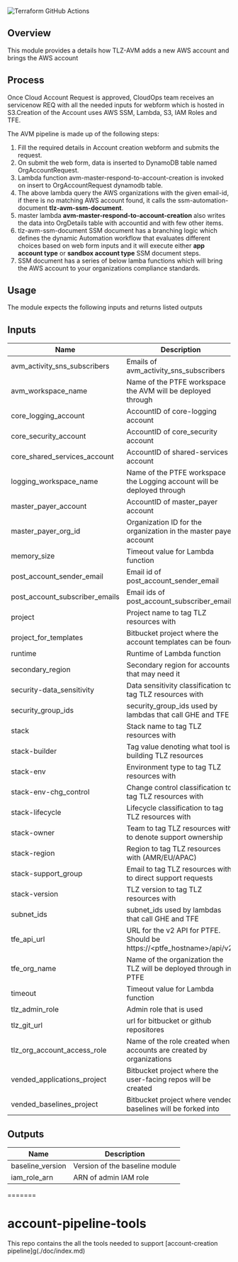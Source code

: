 ![Terraform GitHub Actions](https://github.com/tlzproject/terraform-aws-avm/workflows/Terraform%20GitHub%20Actions/badge.svg)

Overview
--------
This module provides a details how TLZ-AVM adds a new AWS account and brings the AWS account


Process
-------
Once Cloud Account Request is approved, CloudOps team receives an servicenow REQ with all the needed inputs for webform which is hosted in S3.Creation of the Account uses AWS SSM, Lambda, S3, IAM Roles and TFE.

The AVM pipeline is made up of the following steps:

1. Fill the required details in Account creation webform and submits the request.
2. On submit the web form,  data is inserted to DynamoDB  table named OrgAccountRequest.
3. Lambda function avm-master-respond-to-account-creation is invoked on insert to OrgAccountRequest dynamodb table.
4. The above lambda query the AWS organizations with the given email-id, if there is no matching AWS account found, it calls the ssm-automation-document **tlz-avm-ssm-document**.
5. master lambda **avm-master-respond-to-account-creation** also writes the data into OrgDetails table with accountid and with few other items.
6. tlz-avm-ssm-document SSM document has a branching logic which defines the dynamic Automation workflow that evaluates different choices based on web form inputs and it will execute either **app account type** or **sandbox account type** SSM document steps.
7. SSM document has a series of below lamba functions which will bring the AWS account to your organizations compliance standards.

 
Usage
-----
The module expects the following inputs and returns listed outputs

## Inputs

| Name | Description | Type | Default | Required |
|------|-------------|:----:|:-----:|:-----:|
| avm\_activity\_sns\_subscribers | Emails of avm\_activity\_sns\_subscribers | string | n/a | yes |
| avm\_workspace\_name | Name of the PTFE workspace the AVM will be deployed through | string | `"AVM"` | no |
| core\_logging\_account | AccountID of core-logging account | string | n/a | yes |
| core\_security\_account | AccountID of core\_security account | string | n/a | yes |
| core\_shared\_services\_account | AccountID of shared-services account | string | n/a | yes |
| logging\_workspace\_name | Name of the PTFE workspace the Logging account will be deployed through | string | `"core_logging"` | no |
| master\_payer\_account | AccountID of master\_payer account | string | n/a | yes |
| master\_payer\_org\_id | Organization ID for the organization in the master payer account | string | n/a | yes |
| memory\_size | Timeout value for Lambda function | string | `"150"` | no |
| post\_account\_sender\_email | Email id of post\_account\_sender\_email | string | n/a | yes |
| post\_account\_subscriber\_emails | Email ids of post\_account\_subscriber\_emails | string | n/a | yes |
| project | Project name to tag TLZ resources with | string | `"TLZ"` | no |
| project\_for\_templates | Bitbucket project where the account templates can be found | string | `"TLZ-AT"` | no |
| runtime | Runtime of Lambda function | string | `"python3.7"` | no |
| secondary\_region | Secondary region for accounts that may need it | string | `"us-east-1"` | no |
| security-data\_sensitivity | Data sensitivity classification to tag TLZ resources with | string | `"Confidential"` | no |
| security\_group\_ids | security\_group\_ids used by lambdas that call GHE and TFE | list | n/a | yes |
| stack | Stack name to tag TLZ resources with | string | `"TLZ"` | no |
| stack-builder | Tag value denoting what tool is building TLZ resources | string | `"Terraform"` | no |
| stack-env | Environment type to tag TLZ resources with | string | n/a | yes |
| stack-env-chg\_control | Change control classification to tag TLZ resources with | string | `"true"` | no |
| stack-lifecycle | Lifecycle classification to tag TLZ resources with | string | `"perm"` | no |
| stack-owner | Team to tag TLZ resources with to denote support ownership | string | n/a | yes |
| stack-region | Region to tag TLZ resources with (AMR/EU/APAC) | string | `"AMR"` | no |
| stack-support\_group | Email to tag TLZ resources with to direct support requests | string | n/a | yes |
| stack-version | TLZ version to tag TLZ resources with | string | n/a | yes |
| subnet\_ids | subnet\_ids used by lambdas that call GHE and TFE | list | n/a | yes |
| tfe\_api\_url | URL for the v2 API for PTFE. Should be https://<ptfe\_hostname>/api/v2 | string | n/a | yes |
| tfe\_org\_name | Name of the organization the TLZ will be deployed through in PTFE | string | n/a | yes |
| timeout | Timeout value for Lambda function | string | `"300"` | no |
| tlz\_admin\_role | Admin role that is used | string | n/a | yes |
| tlz\_git\_url | url for bitbucket or github repositores | string | n/a | yes |
| tlz\_org\_account\_access\_role | Name of the role created when accounts are created by organizations | string | `"tlz_org_account_access_role"` | no |
| vended\_applications\_project | Bitbucket project where the user-facing repos will be created | string | `"TLZ-VA"` | no |
| vended\_baselines\_project | Bitbucket project where vended baselines will be forked into | string | `"TLZ-VB"` | no |

## Outputs

| Name | Description |
|------|-------------|
| baseline\_version | Version of the baseline module |
| iam\_role\_arn | ARN of admin IAM role |

=======

# account-pipeline-tools
This repo contains the all the tools needed to support [account-creation pipeline]g(./doc/index.md)
